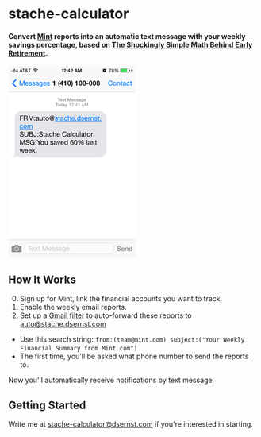 # stache-calculator

#### Convert [Mint](http://mint.com) reports into an automatic text message with your weekly savings percentage, based on [The Shockingly Simple Math Behind Early Retirement](http://www.mrmoneymustache.com/2012/01/13/the-shockingly-simple-math-behind-early-retirement).

![stache-calculator screenshot](screenshot.png)

## How It Works

0. Sign up for Mint, link the financial accounts you want to track.
1. Enable the weekly email reports.
2. Set up a [Gmail filter](https://support.google.com/mail/answer/6579?hl=en) to auto-forward these reports to [auto@stache.dsernst.com](mailto:auto@stache.dsernst.com)
  - Use this search string: `from:(team@mint.com) subject:("Your Weekly Financial Summary from Mint.com")`
  - The first time, you'll be asked what phone number to send the reports to.

Now you'll automatically receive notifications by text message.

## Getting Started

Write me at [stache-calculator@dsernst.com](mailto:stache-calculator@dsernst.com) if you're interested in starting.
